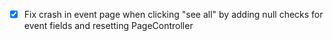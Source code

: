 - [x] Fix crash in event page when clicking "see all" by adding null checks for event fields and resetting PageController
